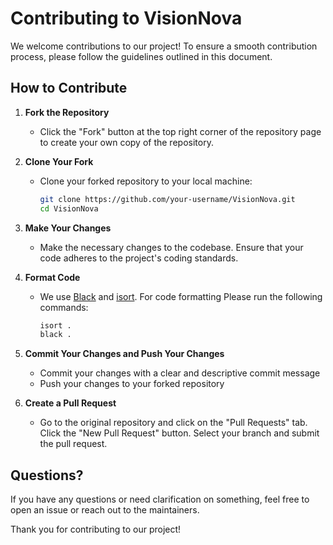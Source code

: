 # Contributing to VisionNova

We welcome contributions to our project! To ensure a smooth contribution process, please follow the guidelines outlined in this document.

## How to Contribute

1. **Fork the Repository**
   - Click the "Fork" button at the top right corner of the repository page to create your own copy of the repository.

1. **Clone Your Fork**
   - Clone your forked repository to your local machine:
     ```bash
     git clone https://github.com/your-username/VisionNova.git
     cd VisionNova
     ```

1. **Make Your Changes**
   - Make the necessary changes to the codebase. Ensure that your code adheres to the project's coding standards.

1. **Format Code**
   - We use [Black](https://black.readthedocs.io/en/stable/) and [isort](https://pycqa.github.io/isort/). For code formatting Please run the following commands:
     ```bash
     isort .
     black .
     ```

1. **Commit Your Changes and Push Your Changes**
   - Commit your changes with a clear and descriptive commit message
   - Push your changes to your forked repository

9. **Create a Pull Request**
   - Go to the original repository and click on the "Pull Requests" tab. Click the "New Pull Request" button. Select your branch and submit the pull request.

## Questions?

If you have any questions or need clarification on something, feel free to open an issue or reach out to the maintainers.

Thank you for contributing to our project!